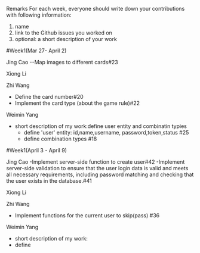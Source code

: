 Remarks
For each week, everyone should write down your contributions with following information:
1. name
2. link to the Github issues you worked on
3. optional: a short description of your work

#Week1(Mar 27- April 2)

Jing Cao
--Map images to different cards#23

Xiong Li

Zhi Wang 
- Define the card number#20
- Implement the card type (about the game rule)#22

Weimin Yang
 - short description of my work:define user entity and combinatin typies 
   - define 'user' entity: id,name,username, password,token,status  #25
   - define combination types  #18
  

#Week1(April 3 - April 9)

Jing Cao
-Implement server-side function to create user#42
-Implement server-side validation to ensure that the user login data is valid and meets all necessary requirements, including password matching and checking that the user exists in the database.#41

Xiong Li

Zhi Wang 
- Implement functions for the current user to skip(pass) #36

Weimin Yang
 - short description of my work:
  - define 

